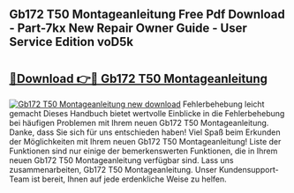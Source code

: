 ## Gb172 T50 Montageanleitung Free Pdf Download - Part-7kx New Repair Owner Guide - User Service Edition voD5k

# <h2><a href="http://df8jy9.blite.top/?on=Gb172+T50+Montageanleitung">🔗Download 👉🔴 Gb172 T50 Montageanleitung</a></h2>

[![Gb172 T50 Montageanleitung new download](https://i.imgur.com/lujVjoI.png)](http://df8jy9.blite.top/?on=Gb172+T50+Montageanleitung)
Fehlerbehebung leicht gemacht Dieses Handbuch bietet wertvolle Einblicke in die Fehlerbehebung bei häufigen Problemen mit Ihrem neuen Gb172 T50 Montageanleitung. Danke, dass Sie sich für uns entschieden haben! Viel Spaß beim Erkunden der Möglichkeiten mit Ihrem neuen Gb172 T50 Montageanleitung! Liste der Funktionen sind nur einige der bemerkenswerten Funktionen, die in Ihrem neuen Gb172 T50 Montageanleitung verfügbar sind. Lass uns zusammenarbeiten, Gb172 T50 Montageanleitung. Unser Kundensupport-Team ist bereit, Ihnen auf jede erdenkliche Weise zu helfen.
